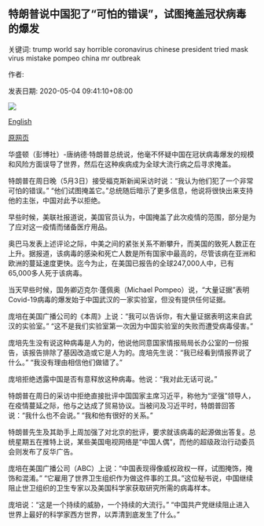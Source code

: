 ## 特朗普说中国犯了“可怕的错误”，试图掩盖冠状病毒的爆发

关键词: trump world say horrible coronavirus chinese president tried mask virus mistake pompeo china mr outbreak

作者: 

发表日期: 2020-05-04 09:41:10+08:00

![](https://www.straitstimes.com/sites/default/files/styles/x_large/public/articles/2020/05/04/ab_trump_040520.jpg?itok=lP64cIxO)

[English](Trump%20says%20China%20made%20%27horrible%20mistake%27%2C%20tried%20to%20mask%20coronavirus%20outbreak.md)

[原网页](https://www.straitstimes.com/world/united-states/trump-says-china-made-horrible-mistake-tried-to-mask-outbreak)

华盛顿（彭博社）-唐纳德·特朗普总统说，他毫不怀疑中国在冠状病毒爆发的规模和风险方面误导了世界，然后在这种疾病成为全球大流行病之后寻求掩盖。

特朗普在周日晚（5月3日）接受福克斯新闻采访时说：“我认为他们犯了一个非常可怕的错误。” “他们试图掩盖它。”总统随后暗示了更多信息，他说将很快出来支持他的主张，中国对此予以拒绝。

早些时候，美联社报道说，美国官员认为，中国掩盖了此次疫情的范围，部分是为了应对这一疫情而储备医疗用品。

奥巴马发表上述评论之际，中美之间的紧张关系不断攀升，而美国的致死人数正在上升。据报道，该病毒的感染和死亡人数是所有国家中最高的，尽管该病在亚洲和欧洲的蔓延速度更快。迄今为止，在美国已报告的全球247,000人中，已有65,000多人死于该病毒。

当天早些时候，国务卿迈克尔·蓬佩奥（Michael Pompeo）说，“大量证据”表明Covid-19病毒的爆发始于中国武汉的一家实验室，但没有提供任何证据。

庞培在美国广播公司的《本周》上说：“我可以告诉你，有大量证据表明这来自武汉的实验室。” “这不是我们实验室第一次因为中国实验室的失败而遭受病毒侵害。”

庞培先生没有说这种病毒是人为的，他说他同意国家情报局局长办公室的一份报告，该报告排除了基因改造或它是人为的。庞培先生说：“我已经看到情报界说了什么。” “我没有理由相信他们做错了。”

庞培拒绝透露中国是否有意释放这种病毒。他说：“我对此无话可说。”

特朗普在周日的采访中拒绝直接批评中国国家主席习近平，称他为“坚强”领导人，在疫情蔓延之际，他与之达成了贸易协议。当被问及习近平时，特朗普回答说：“我什么也不会说。” “我和他有很好的关系。”

特朗普先生及其助手上周加强了对北京的批评，要求就该病毒的起源做出答复。总统星期五在推特上说，某些美国电视网络是“中国人偶”，而他的超级政治行动委员会则发布了反华广告。

庞培在美国广播公司（ABC）上说：“中国表现得像威权政权一样，试图掩饰，掩饰和混淆。” “它雇用了世界卫生组织作为做这件事的工具。”这位秘书说，中国继续阻止世卫组织的卫生专家以及美国科学家获取研究所需的病毒样本。

庞培说：“这是一个持续的威胁，一个持续的大流行。” “中国共产党继续阻止进入世界上最好的科学家西方世界，以弄清到底发生了什么。”